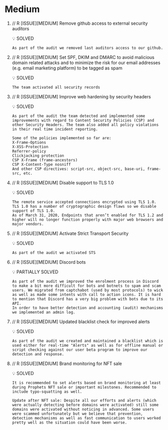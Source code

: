 # Medium

1. // R [ISSUE][MEDIUM] Remove github access to external security auditors
    <aside>
    💡 SOLVED
    
    </aside>
    
    ```
    As part of the audit we removed last auditors access to our github.
    ```

2. // R [ISSUE][MEDIUM] Set SPF, DKIM and DMARC to avoid malicious domain related attacks and to minimize the risk for our email addresses (e.g. email marketing platform) to be tagged as spam
    <aside>
    💡 SOLVED
    
    </aside>
    
    ```
    The team activated all security records
    ```

3. // R [ISSUE][MEDIUM] Improve web hardening by security headers
    <aside>
    💡 SOLVED
    
    </aside>
    
    ```
    As part of the audit the team detected and implemented some improvements with regard to Content Security Policies (CSP) and other Security Headers. The team also added all policy violations in their real time incident reporting.

    Some of the policies implemented so far are:
    X-Frame-Options
    X-XSS-Protection
    Referrer-policy
    Clickjacking protection
    CSP X-Frame (frame-ancestors)
    CSP X-Content-Type nosniff
    And other CSP directives: script-src, object-src, base-uri, frame-src, etc.
    ```

4. // R [ISSUE][MEDIUM] Disable support to TLS 1.0
    <aside>
    💡 SOLVED
    
    </aside>
    
    ```
    The remote service accepted connections encrypted using TLS 1.0. TLS 1.0 has a number of cryptographic design flaws so we disable support of TLS 1.0.
    As of March 31, 2020, Endpoints that aren’t enabled for TLS 1.2 and higher will no longer function properly with major web browsers and major vendors. 
    ```

5. // R [ISSUE][MEDIUM] Activate Strict Transport Security
    <aside>
    💡 SOLVED
    
    </aside>
    
    ```
    As part of the audit we activated STS 
    ```

6. // R [ISSUE][MEDIUM] Discord bots
    <aside>
    💡 PARTIALLY SOLVED
    
    </aside>
    
    ```
    As part of the audit we improved the enrolment process in Discord to make a bit more difficult for bots and botnets to spam and scam users. We migrated from captchabot (used by most protocols) to wick as well as made some intents with call to action icons. It is hard to mention that Discord has a very big problem with bots due to its API. 
    In order to have better detection and accounting (audit) mechanisms we implemented an admin log.
    ```
7. // R [ISSUE][MEDIUM] Updated blacklist check for improved alerts
    <aside>
    💡 SOLVED
    
    </aside>
    
    ```
    As part of the audit we created and maintained a blacklist which is used either for real-time "Alerts" as well as for offline manual or script checking against our user beta program to improve our detection and response.
    ```

8. // R [ISSUE][MEDIUM] Brand monitoring for NFT sale
    <aside>
    💡 SOLVED
    
    </aside>
    
    ```
    It is recommended to set alerts based on brand monitoring at least during Prophets NFT sale or important milestones. Recommended to include typo-squatting as well.
    
    Update after NFT sale: Despite all our efforts and alerts (which were actually detecting before domains were activated) still some domains were activated without noticing in advanced. Some users were scammed unfortunately but we believe that prevention, detection mechanisms as well as fast communication to users worked pretty well as the situation could have been worse.
    ```


